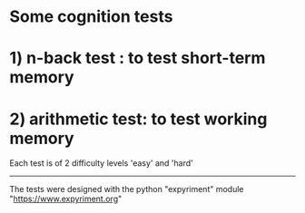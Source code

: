 # Some cognition tests

# 1) n-back test    : to test short-term memory
# 2) arithmetic test: to test working memory

Each test is of 2 difficulty levels 'easy' and 'hard'

-----

The tests were designed with the python "expyriment" module "https://www.expyriment.org"
